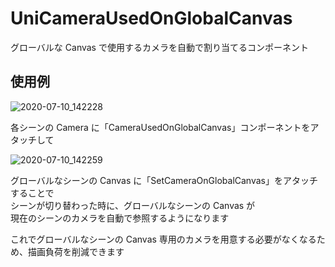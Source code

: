 # UniCameraUsedOnGlobalCanvas

グローバルな Canvas で使用するカメラを自動で割り当てるコンポーネント

## 使用例

![2020-07-10_142228](https://user-images.githubusercontent.com/6134875/87119398-d3b75580-c2b8-11ea-80dd-5383125fa250.png)

各シーンの Camera に「CameraUsedOnGlobalCanvas」コンポーネントをアタッチして  

![2020-07-10_142259](https://user-images.githubusercontent.com/6134875/87119401-d4e88280-c2b8-11ea-9a90-d213b39916c3.png)

グローバルなシーンの Canvas に「SetCameraOnGlobalCanvas」をアタッチすることで  
シーンが切り替わった時に、グローバルなシーンの Canvas が  
現在のシーンのカメラを自動で参照するようになります  

これでグローバルなシーンの Canvas 専用のカメラを用意する必要がなくなるため、描画負荷を削減できます  

